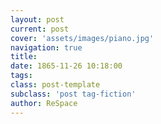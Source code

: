 ```yaml
---
layout: post
current: post
cover: 'assets/images/piano.jpg'
navigation: true
title: 
date: 1865-11-26 10:18:00
tags: 
class: post-template
subclass: 'post tag-fiction'
author: ReSpace
---
```


